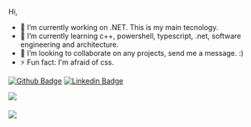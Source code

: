 Hi, 

- 🔭 I’m currently working on .NET. This is my main tecnology.
- 🌱 I’m currently learning c++, powershell, typescript, .net, software engineering and architecture. 
- 👯 I’m looking to collaborate on any projects, send me a message. :)
- ⚡ Fun fact: I'm afraid of css.



[![Github Badge](https://img.shields.io/badge/-Github-000?style=flat-square&logo=Github&logoColor=white&link=https://github.com/aislanmi)](https://github.com/aislanmi)
[![Linkedin Badge](https://img.shields.io/badge/-LinkedIn-blue?style=flat-square&logo=Linkedin&logoColor=white&link=https://www.linkedin.com/in/aislan-michel/)](https://www.linkedin.com/in/aislan-michel/)

<p align="justify">
  <img align="center" src="https://github-readme-stats.vercel.app/api?username=aislanmi&show_icons=true&count_private=true&theme=algolia" />
</p>

####

<p>
  <img align="center" src="https://github-readme-stats.vercel.app/api/top-langs/?username=aislanmi&layout=compact&theme=algolia" />
</p>


<!--
**aislanmi/aislanmi** is a ✨ _special_ ✨ repository because its `README.md` (this file) appears on your GitHub profile.

Here are some ideas to get you started:

- 🔭 I’m currently working on ...
- 🌱 I’m currently learning ...
- 👯 I’m looking to collaborate on ...
- 🤔 I’m looking for help with ...
- 💬 Ask me about ...
- 📫 How to reach me: ...
- 😄 Pronouns: ...
- ⚡ Fun fact: ...
-->
